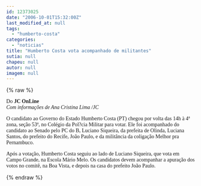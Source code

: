 ```yaml
---
id: 12373025
date: "2006-10-01T15:32:00Z"
last_modified_at: null
tags:
  - "humberto-costa"
categories:
  - "noticias"
title: "Humberto Costa vota acompanhado de militantes"
sutia: null
chapeu: null
autor: null
imagem: null
---
```

{% raw %}
<p><P><FONT face=\"Franklin Gothic Medium\"><FONT face=Verdana>Do<STRONG> JC OnLine</STRONG></FONT><BR><I><FONT face=Verdana>Com informações de Ana Cristina Lima&nbsp;/JC</FONT></P></I></p>
<p><P><FONT face=Verdana>O candidato ao Governo do Estado Humberto Costa (PT) chegou por volta das 14h à 4ª zona, seção 53ª, no Colégio da Pol?cia Militar para votar. Ele foi acompanhado do candidato ao Senado pelo PC do B, Luciano Siqueira, da prefeita de Olinda, Luciana Santos, do prefeito do Recife, João Paulo, e da militância da coligação Melhor pra Pernambuco.</FONT></P></p>
<p><P><FONT face=Verdana>Após a votação, Humberto Costa seguiu ao lado de Luciano Siqueira, que vota em Campo Grande, na Escola Mário Melo. Os candidatos devem acompanhar a apuração dos votos no comitê, na Boa Vista, e depois na casa do prefeito João Paulo.</FONT></P></FONT> </p>
{% endraw %}